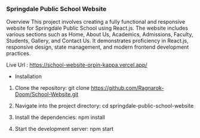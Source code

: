 ### Springdale Public School Website
Overview
This project involves creating a fully functional and responsive website for Springdale Public School using React.js. The website includes various sections such as Home, About Us, Academics, Admissions, Faculty, Students, Gallery, and Contact Us. It demonstrates proficiency in React.js, responsive design, state management, and modern frontend development practices.

Live Url : https://school-website-orpin-kappa.vercel.app/

- Installation
1. Clone the repository:
git clone https://github.com/Ragnarok-Doom/School-Website.git

2. Navigate into the project directory:
cd springdale-public-school-website

3. Install the dependencies:
npm install

4. Start the development server:
npm start
